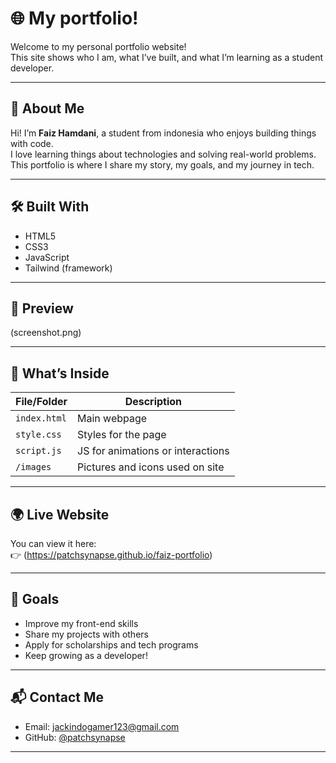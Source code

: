 # 🌐 My portfolio!

Welcome to my personal portfolio website!  
This site shows who I am, what I’ve built, and what I’m learning as a student developer.

---

## 📌 About Me

Hi! I’m **Faiz Hamdani**, a student from indonesia who enjoys building things with code.  
I love learning things about technologies and solving real-world problems.  
This portfolio is where I share my story, my goals, and my journey in tech.

---

## 🛠️ Built With

- HTML5  
- CSS3  
- JavaScript  
- Tailwind (framework)

---

## 📸 Preview

(screenshot.png)  

---

## 📁 What’s Inside

| File/Folder     | Description                        |
|----------------|------------------------------------|
| `index.html`   | Main webpage                       |
| `style.css`    | Styles for the page                |
| `script.js`    | JS for animations or interactions  |
| `/images`      | Pictures and icons used on site    |

---

## 🌍 Live Website

You can view it here:  
👉 (https://patchsynapse.github.io/faiz-portfolio)  

---

## 🎯 Goals

- Improve my front-end skills  
- Share my projects with others  
- Apply for scholarships and tech programs  
- Keep growing as a developer!

---

## 📬 Contact Me

- Email: jackindogamer123@gmail.com   
- GitHub: [@patchsynapse](https://github.com/patchsynapse)

---

